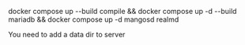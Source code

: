docker compose up --build compile && docker compose up -d --build mariadb && docker compose up -d mangosd realmd

You need to add a data dir to server
